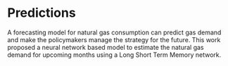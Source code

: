 # Predictions
A forecasting model for natural gas consumption can predict gas demand and make the policymakers manage the strategy for the future.
This work proposed a neural network based model to estimate the natural gas demand for upcoming months using a Long Short Term Memory network.
